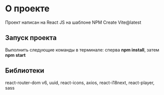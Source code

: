 # О проекте

Проект написан на React JS на шаблоне NPM Create Vite@latest 

## Запуск проекта

Выполнить следующие команды в терминале: сперва **npm install**, затем **npm start** 

## Библиотеки

react-router-dom v6, uuid, react-icons, axios, react-i18next, react-player, sass